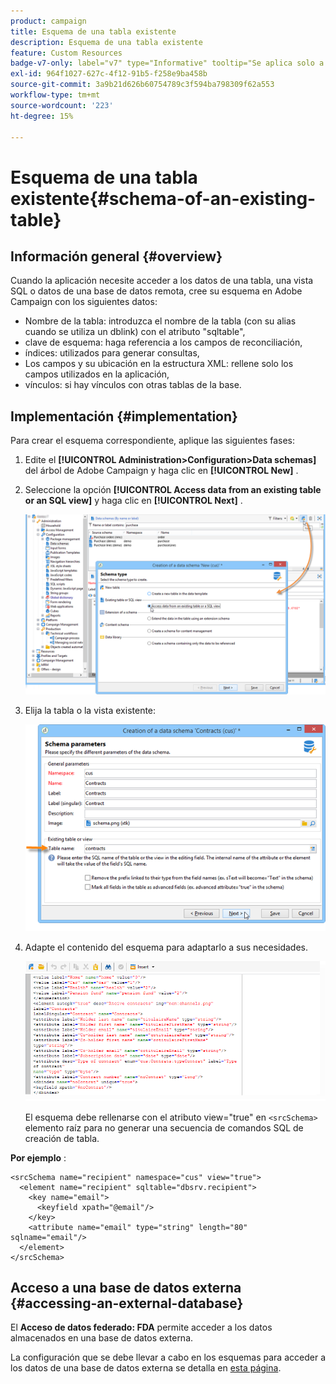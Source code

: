 ```yaml
---
product: campaign
title: Esquema de una tabla existente
description: Esquema de una tabla existente
feature: Custom Resources
badge-v7-only: label="v7" type="Informative" tooltip="Se aplica solo a Campaign Classic v7"
exl-id: 964f1027-627c-4f12-91b5-f258e9ba458b
source-git-commit: 3a9b21d626b60754789c3f594ba798309f62a553
workflow-type: tm+mt
source-wordcount: '223'
ht-degree: 15%

---
```


# Esquema de una tabla existente{#schema-of-an-existing-table}

## Información general {#overview}

Cuando la aplicación necesite acceder a los datos de una tabla, una vista SQL o datos de una base de datos remota, cree su esquema en Adobe Campaign con los siguientes datos:

* Nombre de la tabla: introduzca el nombre de la tabla (con su alias cuando se utiliza un dblink) con el atributo &quot;sqltable&quot;,
* clave de esquema: haga referencia a los campos de reconciliación,
* índices: utilizados para generar consultas,
* Los campos y su ubicación en la estructura XML: rellene solo los campos utilizados en la aplicación,
* vínculos: si hay vínculos con otras tablas de la base.

## Implementación {#implementation}

Para crear el esquema correspondiente, aplique las siguientes fases:

1. Edite el **[!UICONTROL Administration>Configuration>Data schemas]** del árbol de Adobe Campaign y haga clic en **[!UICONTROL New]** .
1. Seleccione la opción **[!UICONTROL Access data from an existing table or an SQL view]** y haga clic en **[!UICONTROL Next]** .

   ![](assets/s_ncs_configuration_extand_a_schema.png)

1. Elija la tabla o la vista existente:

   ![](assets/s_ncs_configuration_select_table.png)

1. Adapte el contenido del esquema para adaptarlo a sus necesidades.

   ![](assets/s_ncs_configuration_view_create_schema.png)

   El esquema debe rellenarse con el atributo view=&quot;true&quot; en `<srcSchema>` elemento raíz para no generar una secuencia de comandos SQL de creación de tabla.

**Por ejemplo** :

```
<srcSchema name="recipient" namespace="cus" view="true">
  <element name="recipient" sqltable="dbsrv.recipient">
    <key name="email">
      <keyfield xpath="@email"/>
    </key>   
    <attribute name="email" type="string" length="80" sqlname="email"/>
  </element>
</srcSchema>
```

## Acceso a una base de datos externa {#accessing-an-external-database}

El **Acceso de datos federado: FDA** permite acceder a los datos almacenados en una base de datos externa.

La configuración que se debe llevar a cabo en los esquemas para acceder a los datos de una base de datos externa se detalla en [esta página](../../installation/using/creating-data-schema.md).
